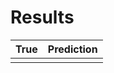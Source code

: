 # Results

   True                    |  Prediction
:-------------------------:|:-------------------------:
![]()   |  ![]()
